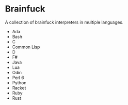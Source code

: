 # Brainfuck


A collection of brainfuck interpreters in multiple languages. 

* Ada
* Bash
* C
* Common Lisp
* D
* F#
* Java
* Lua
* Odin
* Perl 6
* Python
* Racket
* Ruby
* Rust
